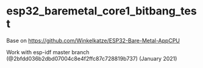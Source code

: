 # esp32_baremetal_core1_bitbang_test

Base on https://github.com/Winkelkatze/ESP32-Bare-Metal-AppCPU

Work with esp-idf master branch (@2bfdd036b2dbd07004c8e4f2ffc87c728819b737) (January 2021)
